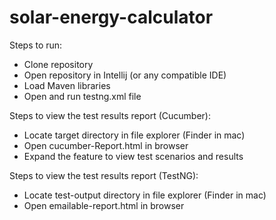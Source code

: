 # solar-energy-calculator
Steps to run:
- Clone repository
- Open repository in Intellij (or any compatible IDE)
- Load Maven libraries
- Open and run testng.xml file

Steps to view the test results report (Cucumber):
- Locate target directory in file explorer (Finder in mac)
- Open cucumber-Report.html in browser
- Expand the feature to view test scenarios and results

Steps to view the test results report (TestNG):
- Locate test-output directory in file explorer (Finder in mac)
- Open emailable-report.html in browser